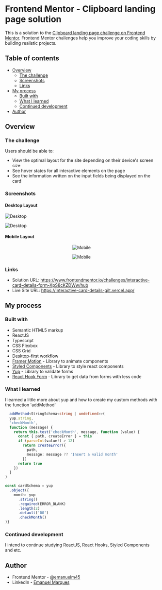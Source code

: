 # Frontend Mentor - Clipboard landing page solution

This is a solution to the [Clipboard landing page challenge on Frontend Mentor](https://www.frontendmentor.io/challenges/clipboard-landing-page-5cc9bccd6c4c91111378ecb9). Frontend Mentor challenges help you improve your coding skills by building realistic projects.

## Table of contents

- [Overview](#overview)
  - [The challenge](#the-challenge)
  - [Screenshots](#screenshots)
  - [Links](#links)
- [My process](#my-process)
  - [Built with](#built-with)
  - [What I learned](#what-i-learned)
  - [Continued development](#continued-development)
- [Author](#author)

## Overview

### The challenge

Users should be able to:

- View the optimal layout for the site depending on their device's screen size
- See hover states for all interactive elements on the page
- See the information written on the input fields being displayed on the card 

### Screenshots

#### Desktop Layout

![Desktop](https://github.com/emanuelmarques45/portfolio-images/blob/main/react-interactive-card-details/desktop.png)

![Desktop](https://github.com/emanuelmarques45/portfolio-images/blob/main/react-interactive-card-details/active-states.png)

#### Mobile Layout

<p align="center">
  <img src="https://github.com/emanuelmarques45/portfolio-images/blob/main/react-interactive-card-details/mobile.png" alt="Mobile">
</p>

<p align="center">
  <img src="https://github.com/emanuelmarques45/portfolio-images/blob/main/react-interactive-card-details/mobile-completed.png" alt="Mobile">
</p>

### Links

- Solution URL: https://www.frontendmentor.io/challenges/interactive-card-details-form-XpS8cKZDWw/hub
- Live Site URL: https://interactive-card-details-gilt.vercel.app/

## My process

### Built with

- Semantic HTML5 markup
- ReactJS
- Typescript
- CSS Flexbox
- CSS Grid
- Desktop-first workflow
- [Framer Motion](https://www.framer.com/motion/) - Library to animate components
- [Styled Components](https://styled-components.com/docs) - Library to style react components
- [Yup](https://github.com/jquense/yup) - Library to validate forms
- [React Hook Form](https://styled-components.com/docs) - Library to get data from forms with less code

### What I learned

I learned a little more about yup and how to create my custom methods with the function 'addMethod'

```ts
  addMethod<StringSchema<string | undefined>>(
  yup.string,
  'checkMonth',
  function (message) {
    return this.test('checkMonth', message, function (value) {
      const { path, createError } = this
      if (parseInt(value!) > 12)
        return createError({
          path,
          message: message ?? 'Insert a valid month'
        })
      return true
    })
  }
)

const cardSchema = yup
  .object({
    month: yup
      .string()
      .required(ERROR_BLANK)
      .length(2)
      .default('00')
      .checkMonth()
)}
```

### Continued development

I intend to continue studying ReactJS, React Hooks, Styled Components and etc.

## Author

- Frontend Mentor - [@emanuelm45](https://www.frontendmentor.io/profile/emanuelm45)
- LinkedIn - [Emanuel Marques](https://www.linkedin.com/in/emanuel-marques-541617215/)
